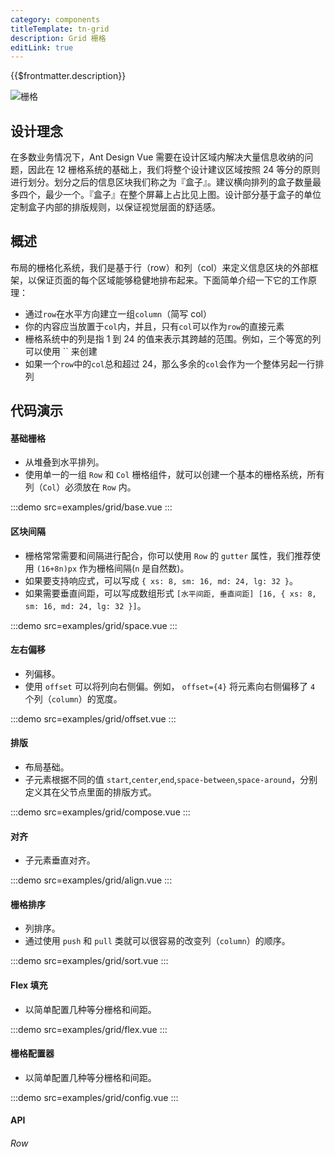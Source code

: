 ```yaml
---
category: components
titleTemplate: tn-grid
description: Grid 栅格
editLink: true
---
```


{{$frontmatter.description}}

![栅格](/assets/grid.svg)

<!-- <div class="language-icon" style="width: 40px;height: 40px;"></div> -->

## 设计理念
在多数业务情况下，Ant Design Vue 需要在设计区域内解决大量信息收纳的问题，因此在 12 栅格系统的基础上，我们将整个设计建议区域按照 24 等分的原则进行划分。划分之后的信息区块我们称之为『盒子』。建议横向排列的盒子数量最多四个，最少一个。『盒子』在整个屏幕上占比见上图。设计部分基于盒子的单位定制盒子内部的排版规则，以保证视觉层面的舒适感。

## 概述
布局的栅格化系统，我们是基于行（row）和列（col）来定义信息区块的外部框架，以保证页面的每个区域能够稳健地排布起来。下面简单介绍一下它的工作原理：

* 通过`row`在水平方向建立一组`column`（简写 col）
* 你的内容应当放置于`col`内，并且，只有`col`可以作为`row`的直接元素
* 栅格系统中的列是指 1 到 24 的值来表示其跨越的范围。例如，三个等宽的列可以使用 `` 来创建
* 如果一个`row`中的`col`总和超过 24，那么多余的`col`会作为一个整体另起一行排列


## 代码演示

#### 基础栅格
* 从堆叠到水平排列。
* 使用单一的一组 `Row` 和 `Col` 栅格组件，就可以创建一个基本的栅格系统，所有列（`Col`）必须放在 `Row` 内。
<div class="grid-demo">

:::demo src=examples/grid/base.vue
:::

</div>

#### 区块间隔
* 栅格常常需要和间隔进行配合，你可以使用 `Row` 的 `gutter` 属性，我们推荐使用 `(16+8n)px` 作为栅格间隔(`n` 是自然数)。
* 如果要支持响应式，可以写成 `{ xs: 8, sm: 16, md: 24, lg: 32 }`。
* 如果需要垂直间距，可以写成数组形式 `[水平间距, 垂直间距] [16, { xs: 8, sm: 16, md: 24, lg: 32 }]`。

:::demo src=examples/grid/space.vue
:::

#### 左右偏移
* 列偏移。
* 使用 `offset` 可以将列向右侧偏。例如， `offset={4}` 将元素向右侧偏移了 `4` 个列（`column`）的宽度。
<div class="grid-demo">

:::demo src=examples/grid/offset.vue
:::

</div>

#### 排版
* 布局基础。
* 子元素根据不同的值 `start`,`center`,`end`,`space-between`,`space-around`，分别定义其在父节点里面的排版方式。
<div class="grid-demo grid-demo-rowbg">

:::demo src=examples/grid/compose.vue
:::

</div>

#### 对齐
* 子元素垂直对齐。
<div class="grid-demo-rowbg"> 

:::demo src=examples/grid/align.vue
:::

</div>


#### 栅格排序
* 列排序。
* 通过使用 `push` 和 `pull` 类就可以很容易的改变列（`column`）的顺序。
<div class="grid-demo">

:::demo src=examples/grid/sort.vue
:::

</div>


#### Flex 填充
* 以简单配置几种等分栅格和间距。
<div class="grid-demo">

:::demo src=examples/grid/flex.vue
:::

</div>

#### 栅格配置器
* 以简单配置几种等分栅格和间距。

:::demo src=examples/grid/config.vue
:::



#### API

###### Row

<api-table path="api/grid" />
